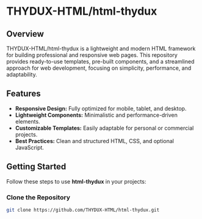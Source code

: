 # THYDUX-HTML/html-thydux

## Overview
THYDUX-HTML/html-thydux is a lightweight and modern HTML framework for building professional and responsive web pages. This repository provides ready-to-use templates, pre-built components, and a streamlined approach for web development, focusing on simplicity, performance, and adaptability.

## Features
- **Responsive Design:** Fully optimized for mobile, tablet, and desktop.
- **Lightweight Components:** Minimalistic and performance-driven elements.
- **Customizable Templates:** Easily adaptable for personal or commercial projects.
- **Best Practices:** Clean and structured HTML, CSS, and optional JavaScript.

## Getting Started
Follow these steps to use **html-thydux** in your projects:

### Clone the Repository
```bash
git clone https://github.com/THYDUX-HTML/html-thydux.git